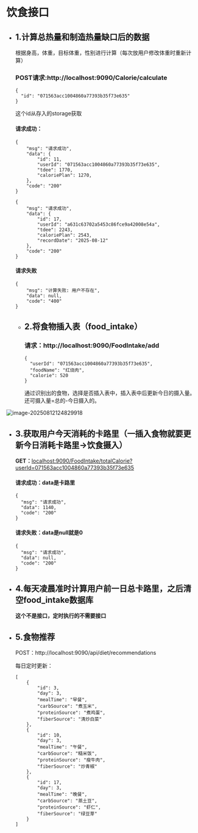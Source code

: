 # 饮食接口

- ## 1.计算总热量和制造热量缺口后的数据

  根据身高，体重，目标体重，性别进行计算（每次放用户修改体重时重新计算）

  

  ### POST请求:http://localhost:9090/Calorie/calculate

  ```
  {
    "id": "071563acc1004860a77393b35f73e635"
  }
  
  ```

  这个id从存入的storage获取

  #### 请求成功：

  ```
  {
      "msg": "请求成功",
      "data": {
          "id": 11,
          "userId": "071563acc1004860a77393b35f73e635",
          "tdee": 1770,
          "caloriePlan": 1270,
      },
      "code": "200"
  }
  ```

  ```
  {
      "msg": "请求成功",
      "data": {
          "id": 17,
          "userId": "a631c63702a5453c86fce9a42008e54a",
          "tdee": 2243,
          "caloriePlan": 2543,
          "recordDate": "2025-08-12"
      },
      "code": "200"
  }
  ```

  

  #### 请求失败

  ```
  {
      "msg": "计算失败: 用户不存在",
      "data": null,
      "code": "400"
  }
  ```

  - ## 2.将食物插入表（food_intake）

    ### 请求：http://localhost:9090/FoodIntake/add

    ```
    {
      "userId": "071563acc1004860a77393b35f73e635",
      "foodName": "红烧肉",
      "calorie": 520
    }
    ```

    通过识别出的食物，选择是否插入表中，插入表中后更新今日的摄入量。还可摄入量=总的-今日摄入的。

![image-20250812124829918](C:\Users\86151\AppData\Roaming\Typora\typora-user-images\image-20250812124829918.png)

- ## 3.获取用户今天消耗的卡路里（一插入食物就要更新今日消耗卡路里->饮食摄入）

  **GET：**[localhost:9090/FoodIntake/totalCalorie?userId=071563acc1004860a77393b35f73e635](http://localhost:9090/FoodIntake/totalCalorie?userId=071563acc1004860a77393b35f73e635)

  #### 请求成功：data是卡路里

  ```
  {
    "msg": "请求成功",
    "data": 1140,
    "code": "200"
  }
  ```

  #### 请求失败：data是null就是0

  ```
  {
    "msg": "请求成功",
    "data": null,
    "code": "200"
  }
  ```

- ## 4.每天凌晨准时计算用户前一日总卡路里，之后清空food_intake数据库

  **这个不是接口，定时执行的不需要接口**
  
  
  
  

- ## 5.食物推荐

  POST：http://localhost:9090/api/diet/recommendations

  每日定时更新：

  ```
  [
      {
          "id": 3,
          "day": 3,
          "mealTime": "早餐",
          "carbSource": "煮玉米",
          "proteinSource": "煮鸡蛋",
          "fiberSource": "清炒白菜"
      },
      {
          "id": 10,
          "day": 3,
          "mealTime": "午餐",
          "carbSource": "糙米饭",
          "proteinSource": "瘦牛肉",
          "fiberSource": "炒青椒"
      },
      {
          "id": 17,
          "day": 3,
          "mealTime": "晚餐",
          "carbSource": "蒸土豆",
          "proteinSource": "虾仁",
          "fiberSource": "绿豆芽"
      }
  ]
  ```

  